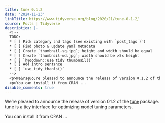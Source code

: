 ```yaml
---
title: tune 0.1.2
date: '2020-11-23'
linkTitle: https://www.tidyverse.org/blog/2020/11/tune-0-1-2/
source: Posts | Tidyverse
description: |-
  <!--
  TODO:
  * [ ] Pick category and tags (see existing with `post_tags()`)
  * [ ] Find photo & update yaml metadata
  * [ ] Create `thumbnail-sq.jpg`; height and width should be equal
  * [ ] Create `thumbnail-wd.jpg`; width should be >5x height
  * [ ] `hugodown::use_tidy_thumbnail()`
  * [ ] Add intro sentence
  * [ ] `use_tidy_thanks()`
  -->
  <p>We&rsquo;re pleased to announce the release of version 0.1.2 of the <a href="https://tune.tidymodels.org/" target="_blank" rel="noopener">tune</a> package. tune is a tidy interface for optimizing model tuning parameters.</p>
  <p>You can install it from CRAN ...
disable_comments: true
---
```

<!--
TODO:
* [ ] Pick category and tags (see existing with `post_tags()`)
* [ ] Find photo & update yaml metadata
* [ ] Create `thumbnail-sq.jpg`; height and width should be equal
* [ ] Create `thumbnail-wd.jpg`; width should be >5x height
* [ ] `hugodown::use_tidy_thumbnail()`
* [ ] Add intro sentence
* [ ] `use_tidy_thanks()`
-->
<p>We&rsquo;re pleased to announce the release of version 0.1.2 of the <a href="https://tune.tidymodels.org/" target="_blank" rel="noopener">tune</a> package. tune is a tidy interface for optimizing model tuning parameters.</p>
<p>You can install it from CRAN ...